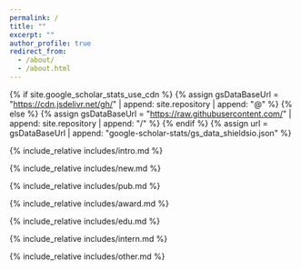```yaml
---
permalink: /
title: ""
excerpt: ""
author_profile: true
redirect_from: 
  - /about/
  - /about.html
---
```


{% if site.google_scholar_stats_use_cdn %}
{% assign gsDataBaseUrl = "https://cdn.jsdelivr.net/gh/" | append: site.repository | append: "@" %}
{% else %}
{% assign gsDataBaseUrl = "https://raw.githubusercontent.com/" | append: site.repository | append: "/" %}
{% endif %}
{% assign url = gsDataBaseUrl | append: "google-scholar-stats/gs_data_shieldsio.json" %}

<span class='anchor' id='about-me'></span>


{% include_relative includes/intro.md %}

{% include_relative includes/new.md %}

{% include_relative includes/pub.md %}

{% include_relative includes/award.md %}

{% include_relative includes/edu.md %}

{% include_relative includes/intern.md %}

{% include_relative includes/other.md %}

<script type="text/javascript" id="clstr_globe" src="//clustrmaps.com/globe.js?d=1S35OY4EW-icFHp1QQQkUQj6qQja0TJHaHBF_3opuyk"></script>
